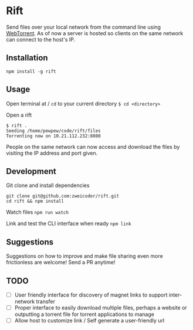 # Rift
Send files over your local network from the command line using [WebTorrent](https://github.com/feross/webtorrent). As of now a server is hosted so clients on the same network can connect to the host's IP.

## Installation
`npm install -g rift`

## Usage

Open terminal at / `cd` to your current directory
`$ cd <directory>`

Open a rift
```
$ rift .
Seeding /home/pewpew/code/rift/files
Torrenting now on 10.21.112.232:8080
```

People on the same network can now access and download the files by visiting the IP address and port given.

## Development
Git clone and install dependencies
```
git clone git@github.com:zweicoder/rift.git
cd rift && npm install
```

Watch files
`npm run watch`

Link and test the CLI interface when ready
`npm link`

## Suggestions
Suggestions on how to improve and make file sharing even more frictionless are welcome! Send a PR anytime!

## TODO
- [ ] User friendly interface for discovery of magnet links to support inter-network transfer
- [ ] Proper interface to easily download multiple files, perhaps a website or outputting a torrent file for torrent applications to manage
- [ ] Allow host to customize link / Self generate a user-friendly url